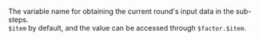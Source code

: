 The variable name for obtaining the current round's input data in the sub-steps.  
`$item` by default, and the value can be accessed through `$factor.$item`.
